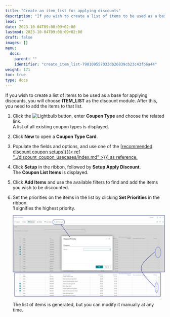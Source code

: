 ```yaml
---
title: "Create an item_list for applying discounts"
description: "If you wish to create a list of items to be used as a base for applying discounts, you will choose **ITEM_LIST** as the discount module."
lead: ""
date: 2023-10-04T09:08:09+02:00
lastmod: 2023-10-04T09:08:09+02:00
draft: false
images: []
menu:
  docs:
    parent: ""
    identifier: "create_item_list-790109557033db26839cb23c43fb6a44"
weight: 171
toc: true
type: docs
---
```


If you wish to create a list of items to be used as a base for applying discounts, you will choose **ITEM_LIST** as the discount module. After this, you need to add the items to that list. 

1. Click the ![Lightbulb](Lightbulb_icon.PNG) button, enter **Coupon Type** and choose the related link.         
   A list of all existing coupon types is displayed.
2. Click **New** to open a **Coupon Type Card**.
3. Populate the fields and options, and use one of the [<ins>recommended discount coupon setups<ins>]({{< ref "../discount_coupon_usecases/index.md" >}}) as reference. 
4. Click **Setup** in the ribbon, followed by **Setup Apply Discount**.    
   The **Coupon List Items** is displayed.
5. Click **Add Items** and use the available filters to find and add the items you wish to be discounted.      
6. Set the priorities on the items in the list by clicking **Set Priorities** in the ribbon.       
   **1** signifies the highest priority.       

   ![priorities](Images/priorities.png)
         
   The list of items is generated, but you can modify it manually at any time.